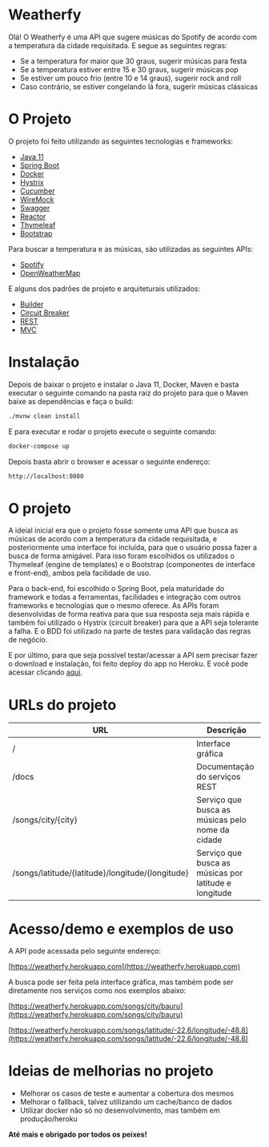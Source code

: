 # Weatherfy

Olá! O Weatherfy é uma API que sugere músicas do Spotify de acordo com a temperatura da cidade requisitada. E segue as seguintes regras:

- Se a temperatura for maior que 30 graus, sugerir músicas para festa
- Se a temperatura estiver entre 15 e 30 graus, sugerir músicas pop
- Se estiver um pouco frio (entre 10 e 14 graus), sugerir rock and roll
- Caso contrário, se estiver congelando lá fora, sugerir músicas clássicas

# O Projeto

O projeto foi feito utilizando as seguintes tecnologias e frameworks:

- [Java 11](http://www.java.com)
- [Spring Boot](https://spring.io/projects/spring-boot)
- [Docker](http://docker.com)
- [Hystrix](https://github.com/Netflix/Hystrix)
- [Cucumber](https://cucumber.io)
- [WireMock](http://wiremock.org)
- [Swagger](https://swagger.io)
- [Reactor](https://projectreactor.io)
- [Thymeleaf](https://www.thymeleaf.org)
- [Bootstrap](https://getbootstrap.com/)

Para buscar a temperatura e as músicas, são utilizadas as seguintes APIs:

- [Spotify](https://developer.spotify.com)
- [OpenWeatherMap](https://openweathermap.org)

E alguns dos padrões de projeto e arquiteturais utilizados:

- [Builder](https://pt.wikipedia.org/wiki/Builder)
- [Circuit Breaker](https://pt.wikipedia.org/wiki/Circuit_breaker)
- [REST](https://pt.wikipedia.org/wiki/REST)
- [MVC](https://pt.wikipedia.org/wiki/MVC)

# Instalação

Depois de baixar o projeto e instalar o Java 11, Docker, Maven e basta executar o seguinte comando na pasta raiz do projeto para que o Maven baixe as dependências e faça o build:

```sh
./mvnw clean install
```

E para executar e rodar o projeto execute o seguinte comando:

```sh
docker-compose up
```

Depois basta abrir o browser e acessar o seguinte endereço:

```sh
http://localhost:8080
```

# O projeto

A ideial inicial era que o projeto fosse somente uma API que busca as músicas de acordo com a temperatura da cidade requisitada, e posteriormente uma interface foi incluída, para que o usuário possa fazer a busca de forma amigável. Para isso foram escolhidos os utilizados o Thymeleaf (engine de templates) e o Bootstrap (componentes de interface e front-end), ambos pela facilidade de uso.

Para o back-end, foi escolhido o Spring Boot, pela maturidade do framework e todas a ferramentas, facilidades e integração com outros frameworks e tecnologias que o mesmo oferece. As APIs foram desenvolvidas de forma reativa para que sua resposta seja mais rápida e também foi utilizado o Hystrix (circuit breaker) para que a API seja tolerante a falha. E o BDD foi utilizado na parte de testes para validação das regras de negócio.

E por último, para que seja possível testar/acessar a API sem precisar fazer o download e instalação, foi feito deploy do app no Heroku. E você pode acessar clicando [aqui](https://weatherfy.herokuapp.com/).

# URLs do projeto

| URL | Descrição |
| --- | --------- |
| / | Interface gráfica |
| /docs | Documentação do serviços REST |
| /songs/city/{city} | Serviço que busca as músicas pelo nome da cidade |
| /songs/latitude/{latitude}/longitude/{longitude} | Serviço que busca as músicas por latitude e longitude |

# Acesso/demo e exemplos de uso

A API pode acessada pelo seguinte endereço: 

[https://weatherfy.herokuapp.com](https://weatherfy.herokuapp.com)

A busca pode ser feita pela interface gráfica, mas também pode ser diretamente nos serviços como nos exemplos abaixo:

[https://weatherfy.herokuapp.com/songs/city/bauru](https://weatherfy.herokuapp.com/songs/city/bauru)

[https://weatherfy.herokuapp.com/songs/latitude/-22.6/longitude/-48.8](https://weatherfy.herokuapp.com/songs/latitude/-22.6/longitude/-48.8)

# Ideias de melhorias no projeto

- Melhorar os casos de teste e aumentar a cobertura dos mesmos
- Melhorar o fallback, talvez utilizando um cache/banco de dados
- Utilizar docker não só no desenvolvimento, mas também em produção/heroku

**Até mais e obrigado por todos os peixes!**
